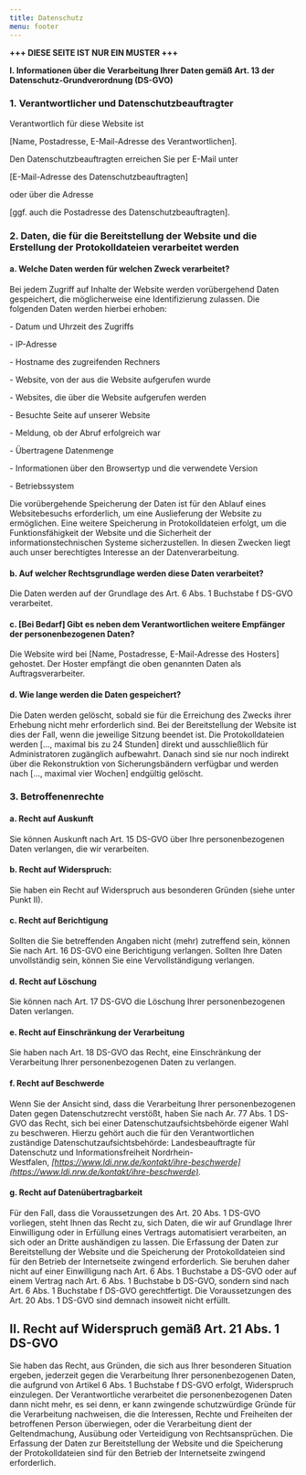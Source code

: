 ```yaml
---
title: Datenschutz
menu: footer
---
```


__+++ DIESE SEITE IST NUR EIN MUSTER +++__

**I. Informationen über die Verarbeitung Ihrer Daten gemäß Art. 13 der Datenschutz-Grundverordnung (DS-GVO)**

### **1. Verantwortlicher und Datenschutzbeauftragter**

Verantwortlich für diese Website ist

\[Name, Postadresse, E-Mail-Adresse des Verantwortlichen\].

Den Datenschutzbeauftragten erreichen Sie per E-Mail unter

\[E-Mail-Adresse des Datenschutzbeauftragten\]

oder über die Adresse

\[ggf. auch die Postadresse des Datenschutzbeauftragten\].

### **2\. Daten, die für die Bereitstellung der Website und die Erstellung der Protokolldateien verarbeitet werden**

#### **a. Welche Daten werden für welchen Zweck verarbeitet?**

Bei jedem Zugriff auf Inhalte der Website werden vorübergehend Daten gespeichert, die möglicherweise eine Identifizierung zulassen. Die folgenden Daten werden hierbei erhoben:

\- Datum und Uhrzeit des Zugriffs

\- IP-Adresse

\- Hostname des zugreifenden Rechners

\- Website, von der aus die Website aufgerufen wurde

\- Websites, die über die Website aufgerufen werden

\- Besuchte Seite auf unserer Website

\- Meldung, ob der Abruf erfolgreich war

\- Übertragene Datenmenge

\- Informationen über den Browsertyp und die verwendete Version

\- Betriebssystem

Die vorübergehende Speicherung der Daten ist für den Ablauf eines Websitebesuchs erforderlich, um eine Auslieferung der Website zu ermöglichen. Eine weitere Speicherung in Protokolldateien erfolgt, um die Funktionsfähigkeit der Website und die Sicherheit der informationstechnischen Systeme sicherzustellen. In diesen Zwecken liegt auch unser berechtigtes Interesse an der Datenverarbeitung.

#### **b. Auf welcher Rechtsgrundlage werden diese Daten verarbeitet?**

Die Daten werden auf der Grundlage des Art. 6 Abs. 1 Buchstabe f DS-GVO verarbeitet.

#### **c. \[Bei Bedarf\] Gibt es neben dem Verantwortlichen weitere Empfänger der personenbezogenen Daten?**

Die Website wird bei \[Name, Postadresse, E-Mail-Adresse des Hosters\] gehostet. Der Hoster empfängt die oben genannten Daten als Auftragsverarbeiter.

#### **d. Wie lange werden die Daten gespeichert?**

Die Daten werden gelöscht, sobald sie für die Erreichung des Zwecks ihrer Erhebung nicht mehr erforderlich sind. Bei der Bereitstellung der Website ist dies der Fall, wenn die jeweilige Sitzung beendet ist. Die Protokolldateien werden \[…, maximal bis zu 24 Stunden\] direkt und ausschließlich für Administratoren zugänglich aufbewahrt. Danach sind sie nur noch indirekt über die Rekonstruktion von Sicherungsbändern verfügbar und werden nach \[…, maximal vier Wochen\] endgültig gelöscht.

### **3\. Betroffenenrechte**

#### **a. Recht auf Auskunft**

Sie können Auskunft nach Art. 15 DS-GVO über Ihre personenbezogenen Daten verlangen, die wir verarbeiten.

#### **b. Recht auf Widerspruch:**

Sie haben ein Recht auf Widerspruch aus besonderen Gründen (siehe unter Punkt II).

#### **c. Recht auf Berichtigung**

Sollten die Sie betreffenden Angaben nicht (mehr) zutreffend sein, können Sie nach Art. 16 DS-GVO eine Berichtigung verlangen. Sollten Ihre Daten unvollständig sein, können Sie eine Vervollständigung verlangen.

#### **d. Recht auf Löschung**

Sie können nach Art. 17 DS-GVO die Löschung Ihrer personenbezogenen Daten verlangen.

#### **e. Recht auf Einschränkung der Verarbeitung**

Sie haben nach Art. 18 DS-GVO das Recht, eine Einschränkung der Verarbeitung Ihrer personenbezogenen Daten zu verlangen.

#### **f. Recht auf Beschwerde**

Wenn Sie der Ansicht sind, dass die Verarbeitung Ihrer personenbezogenen Daten gegen Datenschutzrecht verstößt, haben Sie nach Ar. 77 Abs. 1 DS-GVO das Recht, sich bei einer Datenschutzaufsichtsbehörde eigener Wahl zu beschweren. Hierzu gehört auch die für den Verantwortlichen zuständige Datenschutzaufsichtsbehörde: Landesbeauftragte für Datenschutz und Informationsfreiheit Nordrhein-Westfalen, _[https://www.ldi.nrw.de/kontakt/ihre-beschwerde](https://www.ldi.nrw.de/kontakt/ihre-beschwerde)._

#### **g. Recht auf Datenübertragbarkeit**

Für den Fall, dass die Voraussetzungen des Art. 20 Abs. 1 DS-GVO vorliegen, steht Ihnen das Recht zu, sich Daten, die wir auf Grundlage Ihrer Einwilligung oder in Erfüllung eines Vertrags automatisiert verarbeiten, an sich oder an Dritte aushändigen zu lassen. Die Erfassung der Daten zur Bereitstellung der Website und die Speicherung der Protokolldateien sind für den Betrieb der Internetseite zwingend erforderlich. Sie beruhen daher nicht auf einer Einwilligung nach Art. 6 Abs. 1 Buchstabe a DS-GVO oder auf einem Vertrag nach Art. 6 Abs. 1 Buchstabe b DS-GVO, sondern sind nach Art. 6 Abs. 1 Buchstabe f DS-GVO gerechtfertigt. Die Voraussetzungen des Art. 20 Abs. 1 DS-GVO sind demnach insoweit nicht erfüllt.

**II. Recht auf Widerspruch gemäß Art. 21 Abs. 1 DS-GVO**
---------------------------------------------------------

Sie haben das Recht, aus Gründen, die sich aus Ihrer besonderen Situation ergeben, jederzeit gegen die Verarbeitung Ihrer personenbezogenen Daten, die aufgrund von Artikel 6 Abs. 1 Buchstabe f DS-GVO erfolgt, Widerspruch einzulegen. Der Verantwortliche verarbeitet die personenbezogenen Daten dann nicht mehr, es sei denn, er kann zwingende schutzwürdige Gründe für die Verarbeitung nachweisen, die die Interessen, Rechte und Freiheiten der betroffenen Person überwiegen, oder die Verarbeitung dient der Geltendmachung, Ausübung oder Verteidigung von Rechtsansprüchen. Die Erfassung der Daten zur Bereitstellung der Website und die Speicherung der Protokolldateien sind für den Betrieb der Internetseite zwingend erforderlich.